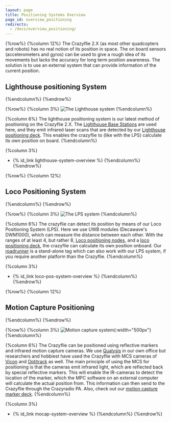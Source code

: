 ```yaml
---
layout: page
title: Positioning Systems Overview
page_id: overview_positioning
redirects:
  - /docs/overview_positioning/
---
```

{%row%}
{%column 12%}
The Crazyflie 2.X (as most other quadcopters and robots) has no real notion of
its position in space. The on board sensors (accelerometers and gyros) can be
used to give a rough idea of its movements but lacks the accuracy for long term
position awareness. The solution is to use an external system that can provide
information of the current position.

## Lighthouse positioning System
{%endcolumn%}
{%endrow%}

{%row%}
{%column 3%}
![The Lighthouse system](/images/documentation/overview/lighthouse.png)
{%endcolumn%}

{%column 6%}
The lighthouse positioning system is our latest method of positioning on the Crazyflie 2.X. The [Lighthouse Base Stations](https://www.vive.com/eu/accessory/base-station2/) are used here, and they emit infrared laser scans that are detected by our [Lighthouse positioning deck](https://store.bitcraze.io/collections/positioning/products/lighthouse-positioning-deck). This enables the crazyflie to (like with the LPS) calculate its own position on board.
{%endcolumn%}

{%column 3%}
* {% id_link lighthouse-system-overview %}
{%endcolumn%}
{%endrow%}



{%row%}
{%column 12%}
## Loco Positioning System
{%endcolumn%}
{%endrow%}

{%row%}
{%column 3%}
![The LPS system](/images/documentation/overview/lpssystem.png)
{%endcolumn%}

{%column 6%}
The crazyflie can detect its position by means of our Loco Positioning System (LPS). Here we use UWB modules (Decawave's DWM1000), which can measure the distance between each other. With the ranges of at least 4, but rather 8, [Loco positioning nodes](https://store.bitcraze.io/collections/positioning/products/loco-positioning-node), and a [loco positioning deck](https://store.bitcraze.io/collections/positioning/products/loco-positioning-deck), the crazyflie can calculate its own position onboard. Our [roadrunner](https://store.bitcraze.io/collections/positioning/products/roadrunner) is a stand-alone tag which can also work with our LPS system, if you require another platform than the Crazyflie.
{%endcolumn%}

{%column 3%}
* {% id_link loco-pos-system-overview %}
{%endcolumn%}
{%endrow%}



{%row%}
{%column 12%}
## Motion Capture Positioning
{%endcolumn%}
{%endrow%}

{%row%}
{%column 3%}
![Motion capture system](/images/documentation/overview/motioncapture.png){:width="500px"}
{%endcolumn%}

{%column 6%}
The Crazyflie can be positioned using reflective markers and infrared motion capture cameras. We use [Qualysis](https://www.qualisys.com/) in our own office but researchers and hobbiest have used the Crazyflie with MCS cameras of [Vicon](https://www.vicon.com/) and [Optitrack](https://optitrack.com/) as well. The main principle of using the MCS for positioning is that the cameras emit infrared light, which are reflected back by special reflective markers. This will enable the IR-cameras to detect the location of the marker, which the MPC software on an external computer will calculate the actual position from. This information can then send to the Crazyflie through the Crazyradio PA. Also, check out our [motion capture marker deck](https://store.bitcraze.io/collections/decks/products/motion-capture-marker-deck).
{%endcolumn%}

{%column 3%}
* {% id_link mocap-system-overview %}
{%endcolumn%}
{%endrow%}

